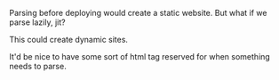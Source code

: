 Parsing before deploying would create a static website.
But what if we parse lazily, jit?

This could create dynamic sites.

It'd be nice to have some sort of html tag reserved for when something needs to parse.
